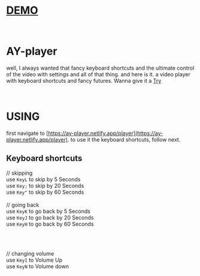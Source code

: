 # **[DEMO](https://ay-player.netlify.app/player)**

<br>

# AY-player
well, I always wanted that fancy keyboard shortcuts and the ultimate control of the video with settings and all of that thing.
and here is it. 
a video player with keyboard shortcuts and fancy futures.
Wanna give it a [Try](https://ay-player.netlify.app/player)

<br>

# USING
first navigate to [https://ay-player.netlify.app/player](https://ay-player.netlify.app/player).
to use it the keyboard shortcuts, follow next.

## Keyboard shortcuts
// skipping 
<br>
use `KeyL` to skip by 5 Seconds
<br>
use `Key;` to skip by 20 Seconds
<br>
use `Key"` to skip by 60 Seconds
<br>
<br>
// going back
<br>
use `KeyK` to go back by 5 Seconds
<br>
use `KeyJ` to go back by 20 Seconds
<br>
use `KeyH` to go back by 60 Seconds

<br>
<br>

// changing volume
<br>
use `KeyI` to Volume Up
<br>
use `KeyN` to Volume down
<br>